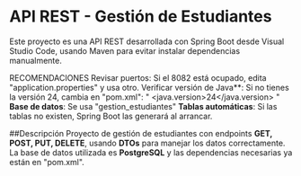 # API REST - Gestión de Estudiantes

Este proyecto es una API REST desarrollada con Spring Boot desde Visual Studio Code, usando Maven para evitar instalar dependencias manualmente.

RECOMENDACIONES
Revisar puertos: Si el 8082 está ocupado, edita "application.properties" y usa otro.
 Verificar versión de Java**: Si no tienes la versión 24, cambia en "pom.xml":
 "  <java.version>24</java.version> "
 **Base de datos**: Se usa "gestion_estudiantes"
 **Tablas automáticas**: Si las tablas no existen, Spring Boot las generará al arrancar.

##Descripción
Proyecto de gestión de estudiantes con endpoints **GET, POST, PUT, DELETE**, usando **DTOs** para manejar los datos correctamente.
La base de datos utilizada es **PostgreSQL** y las dependencias necesarias ya están en "pom.xml".
